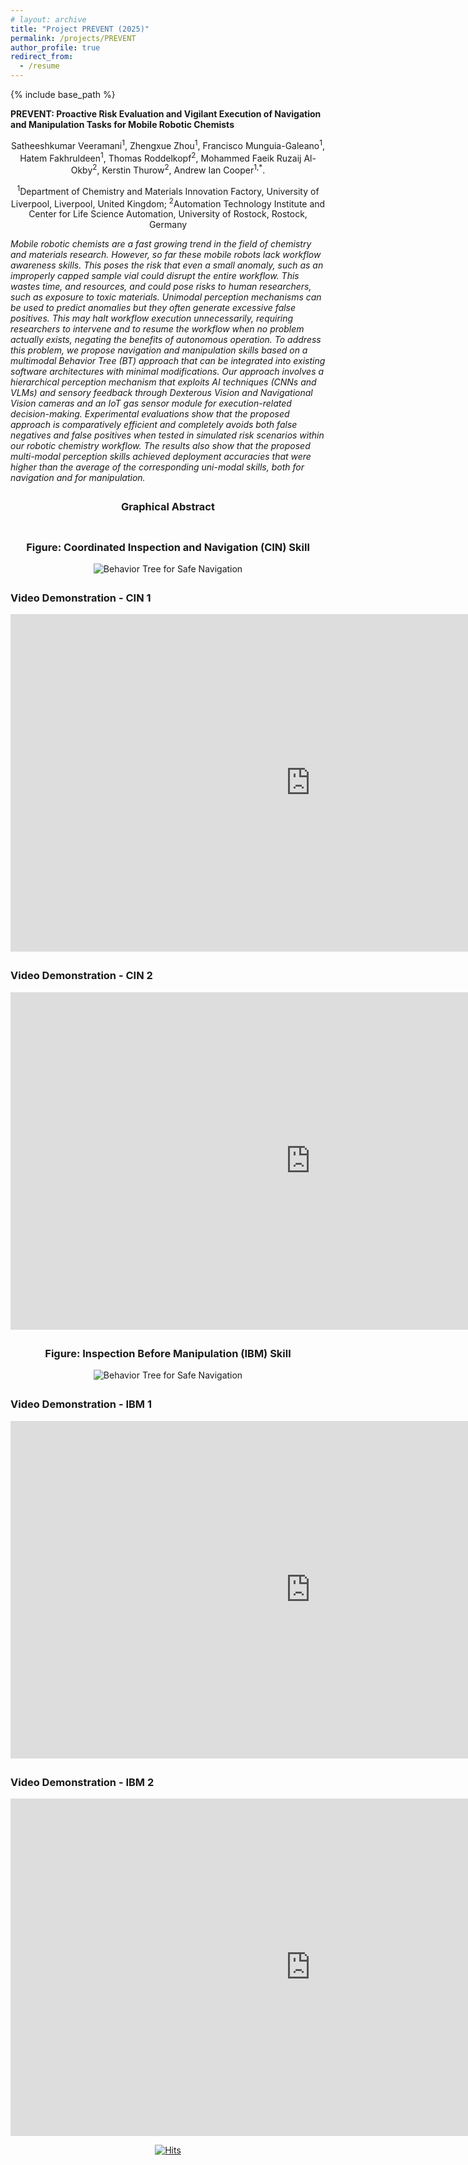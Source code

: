 ```yaml
---
# layout: archive
title: "Project PREVENT (2025)"
permalink: /projects/PREVENT
author_profile: true
redirect_from:
  - /resume
---
```


{% include base_path %}

<p><strong>PREVENT: Proactive Risk Evaluation and Vigilant Execution of Navigation and Manipulation Tasks for Mobile Robotic Chemists</strong></p>

<div style="text-align: center;">
Satheeshkumar Veeramani<sup>1</sup>, Zhengxue Zhou<sup>1</sup>, Francisco Munguia-Galeano<sup>1</sup>, Hatem Fakhruldeen<sup>1</sup>, Thomas Roddelkopf<sup>2</sup>, Mohammed Faeik Ruzaij Al-Okby<sup>2</sup>, Kerstin Thurow<sup>2</sup>, Andrew Ian Cooper<sup>1,*</sup>.
</div>

<div style="text-align: center;">
  <p><sup>1</sup>Department of Chemistry and Materials Innovation Factory, University of Liverpool, Liverpool, United Kingdom; <sup>2</sup>Automation Technology Institute and Center for Life Science Automation, University of Rostock, Rostock, Germany</p>
</div>


<p><em> Mobile robotic chemists are a fast growing trend in the field of chemistry and materials research. However, so far these mobile robots lack workflow awareness skills. This poses the risk that even a small anomaly, such as an improperly capped sample vial could disrupt the entire workflow. This wastes time, and resources, and could pose risks to human researchers, such as exposure to toxic materials. Unimodal perception mechanisms can be used to predict anomalies but they often generate excessive false positives. This may halt workflow execution unnecessarily, requiring researchers to intervene and to resume the workflow when no problem actually exists, negating the benefits of autonomous operation. To address this problem, we propose navigation and manipulation skills based on a multimodal Behavior Tree (BT) approach that can be integrated into existing software architectures with minimal modifications. Our approach involves a hierarchical perception mechanism that exploits AI techniques (CNNs and VLMs) and sensory feedback through Dexterous Vision and Navigational Vision cameras and an IoT gas sensor module for execution-related decision-making. Experimental evaluations show that the proposed approach is comparatively efficient and completely avoids both false negatives and false positives when tested in simulated risk scenarios within our robotic chemistry workflow. The results also show that the proposed multi-modal perception skills achieved deployment accuracies that were higher than the average of the corresponding uni-modal skills, both for navigation and for manipulation. </em> </p>

<div style="text-align: center; margin-top: 2em;">
  <h3>Graphical Abstract</h3>
  <img src="/images/PREVENT/SA.png" alt="" style="max-width: 100%; height: auto;">
</div>


<!-- Video Frame -->
<div style="text-align: center; margin-top: 2em;">
  <h3>Figure: Coordinated Inspection and Navigation (CIN) Skill</h3>
  <img src="/images/PREVENT/CIN.png" alt="Behavior Tree for Safe Navigation" style="max-width: 100%; height: auto;">
</div>

<div style="margin-top: 2em;">
  <h3>Video Demonstration - CIN 1</h3>
    <iframe src="https://1drv.ms/v/c/cf51dbc58b2a1fcd/IQRCXLF8M7hAQYEgHnfyiz2rAYtVYlFK64c4-es-mzweBN4" width="960" height="540" frameborder="0" scrolling="no" allowfullscreen></iframe>
</div>

<div style="margin-top: 2em;">
  <h3>Video Demonstration - CIN 2</h3>
    <iframe src="https://1drv.ms/v/c/cf51dbc58b2a1fcd/IQQdPa8PmSQETaHZGfZzFzyfAYvltJ5SwameaSfs9rAHixM" width="960" height="540" frameborder="0" scrolling="no" allowfullscreen></iframe>
</div>

<div style="text-align: center; margin-top: 2em;">
  <h3>Figure: Inspection Before Manipulation (IBM) Skill</h3>
  <img src="/images/PREVENT/IBM.png" alt="Behavior Tree for Safe Navigation" style="max-width: 100%; height: auto;">
</div>

<div style="margin-top: 2em;">
  <h3>Video Demonstration - IBM 1</h3>
    <iframe src="https://1drv.ms/v/c/cf51dbc58b2a1fcd/IQRA2EldDddMR6gSuMR1E8RGAfxkj_ZP6DO44FB_ac1o1W8" width="960" height="540" frameborder="0" scrolling="no" allowfullscreen></iframe>
</div>

<div style="margin-top: 2em;">
  <h3>Video Demonstration - IBM 2</h3>
    <iframe src="https://1drv.ms/v/c/cf51dbc58b2a1fcd/IQT5sb8jj-cBRZsGuOdcQqqOAevDWoG_GYFX7L3UR_JUPe4" width="960" height="540" frameborder="0" scrolling="no" allowfullscreen></iframe>
</div>





<!-- Page Visits -->
<div style="display: flex; justify-content: center; margin-top: 1em;">
  <a href="https://hits.sh/satheezv.github.io/projects/PREVENT"><img alt="Hits" src="https://hits.sh/satheezv.github.io.svg?style=plastic&label=Page%20Visits"/></a>
</div> 

<!-- https://hits.sh/satheezv.github.io.svg?style=plastic&label=Page%20Visits -->